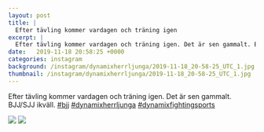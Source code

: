 ```yaml
---
layout: post
title: |
  Efter tävling kommer vardagen och träning igen
excerpt: |
  Efter tävling kommer vardagen och träning igen. Det är sen gammalt. BJJ/SJJ ikväll.   
date:   2019-11-18 20:58:25 +0000
categories: instagram
background: /instagram/dynamixherrljunga/2019-11-18_20-58-25_UTC_1.jpg
thumbnail: /instagram/dynamixherrljunga/2019-11-18_20-58-25_UTC_1.jpg
---
```

Efter tävling kommer vardagen och träning igen. Det är sen gammalt. BJJ/SJJ ikväll. [#bjj](https://www.instagram.com/explore/tags/bjj/) [#dynamixherrljunga](https://www.instagram.com/explore/tags/dynamixherrljunga/) [#dynamixfightingsports](https://www.instagram.com/explore/tags/dynamixfightingsports/)



<img src='/www-dynamix-herrljunga/instagram/dynamixherrljunga/2019-11-18_20-58-25_UTC_1.jpg' class='img-fluid' />


<img src='/www-dynamix-herrljunga/instagram/dynamixherrljunga/2019-11-18_20-58-25_UTC_2.jpg' class='img-fluid' />
